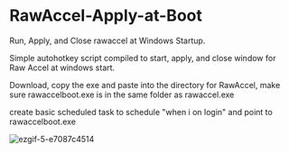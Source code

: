 # RawAccel-Apply-at-Boot
Run, Apply, and Close rawaccel at Windows Startup.

Simple autohotkey script compiled to start, apply, and close window for Raw Accel at windows start. 

Download, copy the exe and paste into the directory for RawAccel, make sure rawaccelboot.exe is in the same folder as rawaccel.exe

create basic scheduled task to schedule "when i on login" and point to rawaccelboot.exe
 
 ![ezgif-5-e7087c4514](https://user-images.githubusercontent.com/98753696/208785471-896c6bca-cf8c-4db9-b579-412e4defe40e.gif)
